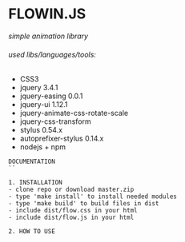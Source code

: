 # FLOWIN.JS
_simple animation library_


###### used libs/languages/tools:
- CSS3
- jquery 3.4.1
- jquery-easing 0.0.1
- jquery-ui 1.12.1
- jquery-animate-css-rotate-scale
- jquery-css-transform
- stylus 0.54.x
- autoprefixer-stylus 0.14.x
- nodejs + npm


```
DOCUMENTATION
``

1. INSTALLATION
- clone repo or download master.zip
- type 'make install' to install needed modules
- type 'make build' to build files in dist
- include dist/flow.css in your html
- include dist/flow.js in your html

2. HOW TO USE